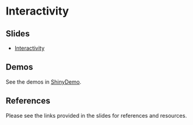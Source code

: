 Interactivity
==============================

Slides
------------------------------

- [Interactivity](https://drive.google.com/file/d/0BxYofk0iB_upWnFkc0VHM0oxNDA/edit?usp=sharing)

Demos
------------------------------

See the demos in [ShinyDemo](../ShinyDemo). 

References
------------------------------

Please see the links provided in the slides for references and resources.
